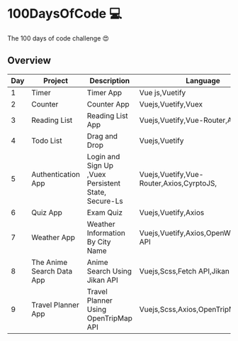 # 100DaysOfCode 💻

The 100 days of code challenge 😍

## Overview

| Day | Project                      | Description                                                      | Language                                          | Status |
|-----|------------------------------|------------------------------------------------------------------|---------------------------------------------------|--------|
| 1   | Timer                        | Timer App                                                        | Vue js,Vuetify                                    | Done   |
| 2   | Counter                      | Counter App                                                      | Vuejs,Vuetify,Vuex                                | Done   |
| 3   | Reading List                 | Reading List App                                                 | Vuejs,Vuetify,Vue-Router,Axios                    | Done   |
| 4   | Todo List                    | Drag and Drop                                                    | Vuejs,Vuetify                                     | Done   |
| 5   | Authentication App           | Login and Sign Up ,Vuex Persistent State, Secure-Ls              | Vuejs,Vuetify,Vue-Router,Axios,CyrptoJS,          | Done   |
| 6   | Quiz App                     | Exam Quiz                                                        | Vuejs,Vuetify,Axios                               | Done   |
| 7   | Weather App                  | Weather Information By City Name                                 | Vuejs,Vuetify,Axios,OpenWeatherMap API            | Done   |
| 8   | The Anime Search Data App    |Anime Search Using Jikan API                                      | Vuejs,Scss,Fetch API,Jikan API                    | Done   |
| 9   | Travel Planner App           |Travel Planner Using OpenTripMap API                              | Vuejs,Scss,Axios,OpenTripMap API                  | Done   |

